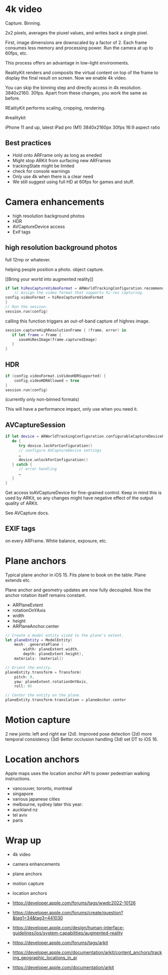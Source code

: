 # 4k video
Capture.  Binning.

2x2 pixels, averages the piuxel values, and writes back a single pixel.

First, image dimensions are downscaled by a factor of 2.  Each frame consumes less memory and processing power.  Run the camera at up to 60fps, etc.

This process offers an advantage in low-light environments.  

RealityKit renders and composits the virtual content on top of the frame to display the final result on screen.  Now we enable 4k video.

You can skip the binning step and directly access in 4k resolution.  3840x2160.  30fps.  Apart from these changes, you work the same as before.

REalityKit performs scaling, cropping, rendering.

#realitykit 



iPhone 11 and up, latest iPad pro (M1)
3840x2160px
30fps
16:9 aspect ratio

## Best practices
* Hold onto ARFrame only as long as eneded
* Might stop ARKit from surfacing new ARFrames
* trackingState might be limited
* check for console warnings
* Only use 4k when there is a clear need
* We still suggest using full HD at 60fps for games and stuff.
# Camera enhancements
* high resolution background photos
* HDR
* AVCaptureDevice access
* Exif tags

## high resolution background photos
full 12mp or whatever.

helping people position a photo.
object capture.

[[Bring your world into augmented reality]]

```swift
if let hiResCaptureVideoFormat = ARWorldTrackingConfiguration.recommendedVideoFormatForHighResolutionFrameCapturing {
    // Assign the video format that supports hi-res capturing.
config.videoFormat = hiResCaptureVideoFormat
}
// Run the session.
session.run(config)
```

calling this function triggers an out-of-band capture of highres image.

```swift
session.captureHighResolutionFrame { (frame, error) in
   if let frame = frame {
      saveHiResImage(frame.capturedImage)
   }
}
```

## HDR
```swift
if (config.videoFormat.isVideoHDRSupported) {
    config.videoHDRAllowed = true
}
session.run(config)
```

(currently only non-binned formats)

This will have a performance impact, only use when you need it.

## AVCaptureSession
```swift
if let device = ARWorldTrackingConfiguration.configurableCaptureDeviceForPrimaryCamera {
   do {
      try device.lockForConfiguration()
      // configure AVCaptureDevice settings
      …
      device.unlockForConfiguration()
   } catch {
      // error handling
      …
   }
}
```

Get access toAVCaptureDevice for fine-grained control.  Keep in mind this is used by ARKit, so any changes might have negative effect of the output quality of ARKit.

See AVCapture docs.

## EXIF tags
on every ARFrame.  Whtie balance, exposure, etc.  

# Plane anchors
Typical plane anchor in iOS 15.  Fits plane to book on the table.  Plane extends etc.

Plane anchor and geometry updates are now fully decoupled.  Now the anchor rotation itself remains constant.

* ARPlaneExtent
* rotationOnYAxis
* width
* height
* ARPlaneAnchor.center

```swift
// Create a model entity sized to the plane's extent.
let planeEntity = ModelEntity(
    mesh: .generatePlane (
        width: planeExtent.width, 
        depth: planeExtent.height),
    materials: [material])

// Orient the entity.
planeEntity.transform = Transform(
    pitch: 0, 
    yaw: planeExtent.rotationOnYAxis, 
    roll: 0)

// Center the entity on the plane.
planeEntity.transform.translation = planeAnchor.center
```


# Motion capture
2 new joints: left and right ear (2d).
Improved pose detection (2d)
more temporal consistency (3d)
Better occlusion handling (3d)
set DT to iOS 16.
# Location anchors
Apple maps uses the location anchor API to power pedestrian walking instructions.  

* vancouver, toronto, montreal
* singapore
* various japanese cities
* melbourne, sydney
later this year:
* auckland nz
* tel aviv
* paris

# Wrap up
* 4k video
* camera enhancements
* plane anchors
* motion capture
* location anchors

 

* https://developer.apple.com/forums/tags/wwdc2022-10126
* https://developer.apple.com/forums/create/question?&tag1=34&tag3=441030
* https://developer.apple.com/design/human-interface-guidelines/ios/system-capabilities/augmented-reality
* https://developer.apple.com/forums/tags/arkit
* https://developer.apple.com/documentation/arkit/content_anchors/tracking_geographic_locations_in_ar
* https://developer.apple.com/documentation/arkit
